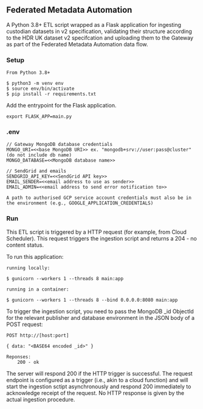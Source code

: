 ## Federated Metadata Automation

A Python 3.8+ ETL script wrapped as a Flask application for ingesting custodian datasets in v2 specification, validating their structure according to the HDR UK dataset v2 specifcation and uploading them to the Gateway as part of the Federated Metadata Automation data flow.

### Setup

```
From Python 3.8+

$ python3 -m venv env
$ source env/bin/activate
$ pip install -r requirements.txt

```

Add the entrypoint for the Flask application.

```
export FLASK_APP=main.py
```

### .env

```
// Gateway MongoDB database credentials
MONGO_URI=<<base MongoDB URI>> ex. "mongodb+srv://user:pass@cluster" (do not include db name)
MONGO_DATABASE=<<MongoDB database name>>

// SendGrid and emails
SENDGRID_API_KEY=<<SendGrid API key>>
EMAIL_SENDER=<<email address to use as sender>>
EMAIL_ADMIN=<<email address to send error notification to>>

A path to authorised GCP service account credentials must also be in the environment (e.g., GOOGLE_APPLICATION_CREDENTIALS)
```

### Run

This ETL script is triggered by a HTTP request (for example, from Cloud Scheduler). This request triggers the ingestion script and returns a 204 - no content status.

To run this application:

```
running locally:

$ gunicorn --workers 1 --threads 8 main:app

running in a container:

$ gunicorn --workers 1 --threads 8 --bind 0.0.0.0:8080 main:app
```

To trigger the ingestion script, you need to pass the MongoDB \_id ObjectId for the relevant publisher and database environment in the JSON body of a POST request:

```
POST http://[host:port]

{ data: "<BASE64 encoded _id>" }

Reponses:
    200 - ok
```

The server will respond 200 if the HTTP trigger is successful. The request endpoint is configured as a trigger (i.e., akin to a cloud function) and will start the ingestion sctipt asynchronously and respond 200 immediately to acknowledge receipt of the request. No HTTP response is given by the actual ingestion procedure.
